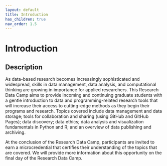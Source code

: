 ```yaml
---
layout: default
title: Introduction
has_children: true
nav_order: 1.5
---
```


# Introduction

## Description

As data-based research becomes increasingly sophisticated and widespread, skills in data management, data analysis, and computational thinking are growing in importance for applied researchers. This Research Data Camp aims to provide incoming and continuing graduate students with a gentle introduction to data and programming-related research tools that will increase their access to cutting-edge methods as they begin their programs and research. Topics covered include data management and data storage; tools for collaboration and sharing  (using GitHub and GitHub Pages); data discovery; data ethics; data analysis and visualization fundamentals in Python and R; and an overview of data publishing and archiving. 

At the conclusion of the Research Data Camp, participants are invited to earn a microcredential that certifies their understanding of the topics that are covered. We will provide more information about this opportunity on the final day of the Research Data Camp.

